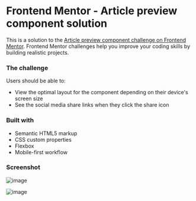 # Frontend Mentor - Article preview component solution

This is a solution to the [Article preview component challenge on Frontend Mentor](https://www.frontendmentor.io/challenges/article-preview-component-dYBN_pYFT). Frontend Mentor challenges help you improve your coding skills by building realistic projects. 

### The challenge

Users should be able to:

- View the optimal layout for the component depending on their device's screen size
- See the social media share links when they click the share icon

### Built with

- Semantic HTML5 markup
- CSS custom properties
- Flexbox
- Mobile-first workflow

### Screenshot

![image](https://user-images.githubusercontent.com/76474133/216113178-d20e8e58-4f6e-485d-ad03-16169789196c.png)

![image](https://user-images.githubusercontent.com/76474133/216113211-e9485a5e-8b16-4993-9b4f-384c63598e7b.png)

